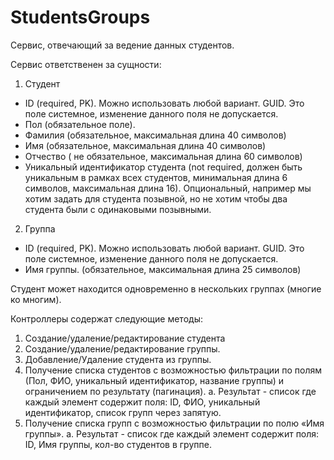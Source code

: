 # StudentsGroups
Сервис, отвечающий за ведение данных студентов.

Сервис ответственен за сущности:
1. Студент
* ID (required, PK). Можно использовать любой вариант. GUID. Это поле системное, изменение данного поля не допускается.
* Пол (обязательное поле).
* Фамилия (обязательное, максимальная длина 40 символов)
* Имя (обязательное, максимальная длина 40 символов)
* Отчество ( не обязательное, максимальная длина 60 символов)
* Уникальный идентификатор студента (not required, должен быть уникальным в рамках всех студентов, минимальная длина 6 символов, максимальная длина 16). Опциональный, например мы хотим задать для студента позывной, но не хотим чтобы два студента были с одинаковыми позывными.
2. Группа
* ID (required, PK). Можно использовать любой вариант. GUID. Это поле системное, изменение данного поля не допускается.
* Имя группы. (обязательное, максимальная длина 25 символов)

Студент может находится одновременно в нескольких группах (многие ко многим).

Контроллеры содержат следующие методы:
1) Создание/удаление/редактирование студента
2) Создание/удаление/редактирование группы.
3) Добавление/Удаление студента из группы.
4) Получение списка студентов с возможностью фильтрации по полям (Пол, ФИО, уникальный идентификатор, название группы) и ограничением по результату (пагинация).
a. Результат - список где каждый элемент содержит поля: ID, ФИО, уникальный идентификатор, список групп через запятую.
5) Получение списка групп с возможностью фильтрации по полю «Имя группы».
a. Результат - список где каждый элемент содержит поля: ID, Имя группы, кол-во студентов в группе.
